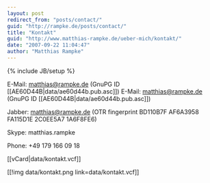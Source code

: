 ```yaml
---
layout: post
redirect_from: "posts/contact/"
guid: "http://rampke.de/posts/contact/"
title: "Kontakt"
guid: "http://www.matthias-rampke.de/ueber-mich/kontakt/"
date: "2007-09-22 11:04:47"
author: "Matthias Rampke"
---
```

{% include JB/setup %}

E-Mail: <matthias@rampke.de> (GnuPG ID [[AE60D44B|data/ae60d44b.pub.asc]])
E-Mail: <matthias@rampke.de> (GnuPG ID [[AE60D44B|data/ae60d44b.pub.asc]])

Jabber: <matthias@rampke.de> (OTR fingerprint BD110B7F AF6A3958 FA115D1E 2C0EE5A7 1A6F8FE6)

Skype: matthias.rampke

Phone: +49 179 166 09 18

[[vCard|data/kontakt.vcf]]


[[!img data/kontakt.png link=data/kontakt.vcf]]
